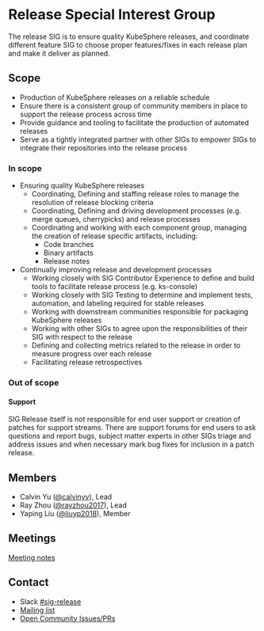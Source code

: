 # Release Special Interest Group

The release SIG is to ensure quality KubeSphere releases, and coordinate different feature SIG to choose proper features/fixes in each release plan and make it deliver as planned.

## Scope

- Production of KubeSphere releases on a reliable schedule
- Ensure there is a consistent group of community members in place to support the release process across time
- Provide guidance and tooling to facilitate the production of automated releases
- Serve as a tightly integrated partner with other SIGs to empower SIGs to integrate their repositories into the release process

### In scope

- Ensuring quality KubeSphere releases
  - Coordinating, Defining and staffing release roles to manage the resolution of release blocking criteria
  - Coordinating, Defining and driving development processes (e.g. merge queues, cherrypicks) and release processes
  - Coordinating and working with each component group,  managing the creation of release specific artifacts, including:
    - Code branches
    - Binary artifacts
    - Release notes
- Continually improving release and development processes
  - Working closely with SIG Contributor Experience to define and build tools to facilitate release process (e.g. ks-console)
  - Working closely with SIG Testing to determine and implement tests, automation, and labeling required for stable releases
  - Working with downstream communities responsible for packaging KubeSphere releases
  - Working with other SIGs to agree upon the responsibilities of their SIG with respect to the release
  - Defining and collecting metrics related to the release in order to measure progress over each release
  - Facilitating release retrospectives

### Out of scope

#### Support

SIG Release itself is not responsible for end user support or creation of patches for support streams. There are support forums for end users to ask questions and report bugs, subject matter experts in other SIGs triage and address issues and when necessary mark bug fixes for inclusion in a patch release.


## Members

- Calvin Yu ([@calvinyv](https://github.com/calvinyv)), Lead
- Ray Zhou ([@rayzhou2017](https://github.com/rayzhou2017)), Lead
- Yaping Liu ([@liuyp2018](https://github.com/liuyp2018)), Member

## Meetings

[Meeting notes](https://docs.google.com/document/d/1IzkvpZlkc_4hKTyvWWyTfLgPFTWGaowOEAfh0li9qZQ/)

## Contact

- Slack [#sig-release](https://kubesphere.slack.com/messages/sig-release)
- [Mailing list](https://groups.google.com/forum/#!forum/kubesphere)
- [Open Community Issues/PRs](https://github.com/kubesphere/community/sig%2Frelease)